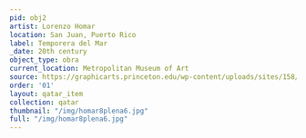 ```yaml
---
pid: obj2
artist: Lorenzo Homar
location: San Juan, Puerto Rico
label: Temporera del Mar
_date: 20th century
object_type: obra
current_location: Metropolitan Museum of Art
source: https://graphicarts.princeton.edu/wp-content/uploads/sites/158/2013/10/homar-plenas6.jpg
order: '01'
layout: qatar_item
collection: qatar
thumbnail: "/img/homar8plena6.jpg"
full: "/img/homar8plena6.jpg"
---
```

